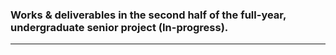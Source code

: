 ### Works & deliverables in the second half of the full-year, undergraduate senior project (In-progress).<hr>
